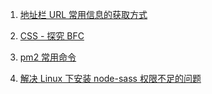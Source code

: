 1. [地址栏 URL 常用信息的获取方式](https://github.com/aiyayao/blog/issues/5 "地址栏 URL 常用信息的获取方式")

2. [CSS - 探究 BFC](https://github.com/aiyayao/blog/issues/7 "CSS - 探究 BFC")

3. [pm2 常用命令](https://github.com/aiyayao/blog/issues/8 "pm2 常用命令")

4. [解决 Linux 下安装 node-sass 权限不足的问题](https://github.com/aiyayao/blog/issues/9 "解决 Linux 下安装 node-sass 权限不足的问题")